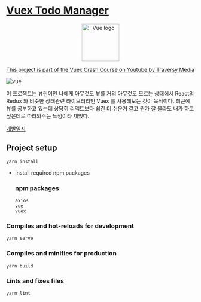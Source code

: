 # [Vuex Todo Manager](https://musing-euler-ab3bf5.netlify.app/)

<p align="center"><a href="https://vuejs.org" target="_blank" rel="noopener noreferrer"><img width="100" src="https://vuejs.org/images/logo.png" alt="Vue logo"></a></p>

[This project is part of the Vuex Crash Course on Youtube by Traversy Media](https://www.youtube.com/watch?v=5lVQgZzLMHc)

![vue](https://user-images.githubusercontent.com/63354527/133886203-28f78561-43d9-406e-a47e-761f37be4a5c.PNG)



이 프로젝트는 뷰린이인 나에게 아무것도 뷰를 거의 아무것도 모르는 상태에서 React의 Redux 와 비슷한 상태관련 라이브러리인 Vuex 를 사용해보는 것이 목적이다. 최근에 뷰를 공부하고 있는데 상당히 리액트보다 쉽긴 더 쉬운거 같고 뭔가 잘 몰라도 내가 하고싶은데로 따라와주는 느낌이라 재밌다.

[개발일지](https://innate-sort-cb5.notion.site/Vuex-Todo-Manager-2284fcbb38244933986fd043e6dd6205)



## Project setup
```
yarn install
```

- Install required npm packages

    ### npm packages
    ```
    axios
    vue
    vuex
    ```



### Compiles and hot-reloads for development
```
yarn serve
```

### Compiles and minifies for production
```
yarn build
```

### Lints and fixes files
```
yarn lint
```


